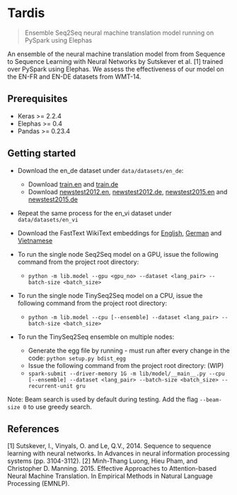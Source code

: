 # Tardis
> Ensemble Seq2Seq neural machine translation model running on PySpark using Elephas

An ensemble of the neural machine translation model from from Sequence to Sequence Learning with Neural Networks by Sutskever et al. [1] trained over PySpark using Elephas. We assess the effectiveness of our model on the EN-FR and EN-DE datasets from WMT-14.

## Prerequisites
* Keras >= 2.2.4
* Elephas >= 0.4
* Pandas >= 0.23.4

## Getting started
* Download the en_de dataset under `data/datasets/en_de`:
  * Download [train.en](https://nlp.stanford.edu/projects/nmt/data/wmt14.en-de/train.en) and [train.de](https://nlp.stanford.edu/projects/nmt/data/wmt14.en-de/train.de)
  * Download [newstest2012.en](https://nlp.stanford.edu/projects/nmt/data/wmt14.en-de/newstest2012.en), [newstest2012.de](https://nlp.stanford.edu/projects/nmt/data/wmt14.en-de/newstest2012.de), [newstest2015.en](https://nlp.stanford.edu/projects/nmt/data/wmt14.en-de/newstest2015.en) and [newstest2015.de](https://nlp.stanford.edu/projects/nmt/data/wmt14.en-de/newstest2015.de)
* Repeat the same process for the en_vi dataset under `data/datasets/en_vi`

* Download the FastText WikiText embeddings for [English](https://s3-us-west-1.amazonaws.com/fasttext-vectors/wiki.en.vec), [German](https://s3-us-west-1.amazonaws.com/fasttext-vectors/wiki.de.vec) and [Vietnamese](https://s3-us-west-1.amazonaws.com/fasttext-vectors/wiki.vi.vec)

* To run the single node Seq2Seq model on a GPU, issue the following command from the project root directory:
  - `python -m lib.model --gpu <gpu_no> --dataset <lang_pair> --batch-size <batch_size>`
* To run the single node TinySeq2Seq model on a CPU, issue the following command from the project root directory:
  - `python -m lib.model --cpu [--ensemble] --dataset <lang_pair> --batch-size <batch_size>`
* To run the TinySeq2Seq ensemble on multiple nodes:
  * Generate the egg file by running - must run after every change in the code:
  `python setup.py bdist_egg`
  * Issue the following command from the project root directory: (WIP)
  - `spark-submit --driver-memory 1G -m lib/model/__main__.py --cpu [--ensemble] --dataset <lang_pair> --batch-size <batch_size> --recurrent-unit gru`

 Note: Beam search is used by default during testing. Add the flag `--beam-size 0` to use greedy search.

## References

[1] Sutskever, I., Vinyals, O. and Le, Q.V., 2014. Sequence to sequence learning with neural networks. In Advances in neural information processing systems (pp. 3104-3112).
[2] Minh-Thang Luong, Hieu Pham, and Christopher D. Manning. 2015. Effective Approaches to Attention-based Neural Machine Translation. In Empirical Methods in Natural Language Processing (EMNLP).
